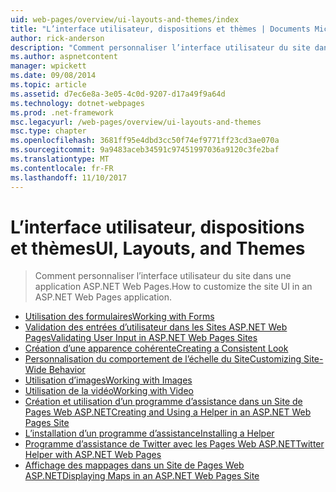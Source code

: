 ```yaml
---
uid: web-pages/overview/ui-layouts-and-themes/index
title: "L’interface utilisateur, dispositions et thèmes | Documents Microsoft"
author: rick-anderson
description: "Comment personnaliser l’interface utilisateur du site dans une application ASP.NET Web Pages."
ms.author: aspnetcontent
manager: wpickett
ms.date: 09/08/2014
ms.topic: article
ms.assetid: d7ec6e8a-3e05-4c0d-9207-d17a49f9a64d
ms.technology: dotnet-webpages
ms.prod: .net-framework
msc.legacyurl: /web-pages/overview/ui-layouts-and-themes
msc.type: chapter
ms.openlocfilehash: 3681ff95e4dbd3cc50f74ef9771ff23cd3ae070a
ms.sourcegitcommit: 9a9483aceb34591c97451997036a9120c3fe2baf
ms.translationtype: MT
ms.contentlocale: fr-FR
ms.lasthandoff: 11/10/2017
---
```

<a name="ui-layouts-and-themes"></a><span data-ttu-id="dae4b-103">L’interface utilisateur, dispositions et thèmes</span><span class="sxs-lookup"><span data-stu-id="dae4b-103">UI, Layouts, and Themes</span></span>
====================
> <span data-ttu-id="dae4b-104">Comment personnaliser l’interface utilisateur du site dans une application ASP.NET Web Pages.</span><span class="sxs-lookup"><span data-stu-id="dae4b-104">How to customize the site UI in an ASP.NET Web Pages application.</span></span>


- [<span data-ttu-id="dae4b-105">Utilisation des formulaires</span><span class="sxs-lookup"><span data-stu-id="dae4b-105">Working with Forms</span></span>](4-working-with-forms.md)
- [<span data-ttu-id="dae4b-106">Validation des entrées d’utilisateur dans les Sites ASP.NET Web Pages</span><span class="sxs-lookup"><span data-stu-id="dae4b-106">Validating User Input in ASP.NET Web Pages Sites</span></span>](validating-user-input-in-aspnet-web-pages-sites.md)
- [<span data-ttu-id="dae4b-107">Création d’une apparence cohérente</span><span class="sxs-lookup"><span data-stu-id="dae4b-107">Creating a Consistent Look</span></span>](3-creating-a-consistent-look.md)
- [<span data-ttu-id="dae4b-108">Personnalisation du comportement de l’échelle du Site</span><span class="sxs-lookup"><span data-stu-id="dae4b-108">Customizing Site-Wide Behavior</span></span>](18-customizing-site-wide-behavior.md)
- [<span data-ttu-id="dae4b-109">Utilisation d’images</span><span class="sxs-lookup"><span data-stu-id="dae4b-109">Working with Images</span></span>](9-working-with-images.md)
- [<span data-ttu-id="dae4b-110">Utilisation de la vidéo</span><span class="sxs-lookup"><span data-stu-id="dae4b-110">Working with Video</span></span>](10-working-with-video.md)
- [<span data-ttu-id="dae4b-111">Création et utilisation d’un programme d’assistance dans un Site de Pages Web ASP.NET</span><span class="sxs-lookup"><span data-stu-id="dae4b-111">Creating and Using a Helper in an ASP.NET Web Pages Site</span></span>](creating-and-using-a-helper-in-an-aspnet-web-pages-site.md)
- [<span data-ttu-id="dae4b-112">L’installation d’un programme d’assistance</span><span class="sxs-lookup"><span data-stu-id="dae4b-112">Installing a Helper</span></span>](installing-helpers.md)
- [<span data-ttu-id="dae4b-113">Programme d’assistance de Twitter avec les Pages Web ASP.NET</span><span class="sxs-lookup"><span data-stu-id="dae4b-113">Twitter Helper with ASP.NET Web Pages</span></span>](twitter-helper.md)
- [<span data-ttu-id="dae4b-114">Affichage des mappages dans un Site de Pages Web ASP.NET</span><span class="sxs-lookup"><span data-stu-id="dae4b-114">Displaying Maps in an ASP.NET Web Pages Site</span></span>](displaying-maps-in-an-aspnet-web-pages-site.md)
